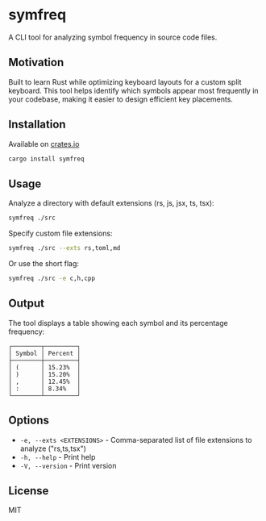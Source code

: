 # symfreq

A CLI tool for analyzing symbol frequency in source code files.

## Motivation

Built to learn Rust while optimizing keyboard layouts for a custom split keyboard. This tool helps identify which
symbols appear most frequently in your codebase, making it easier to design efficient key placements.

## Installation

Available on [crates.io](https://crates.io/crates/symfreq)

```bash
cargo install symfreq
```

## Usage

Analyze a directory with default extensions (rs, js, jsx, ts, tsx):

```bash
symfreq ./src
```

Specify custom file extensions:

```bash
symfreq ./src --exts rs,toml,md
```

Or use the short flag:

```bash
symfreq ./src -e c,h,cpp
```

## Output

The tool displays a table showing each symbol and its percentage frequency:

```
┌────────┬─────────┐
│ Symbol │ Percent │
├────────┼─────────┤
│ (      │ 15.23%  │
│ )      │ 15.20%  │
│ ,      │ 12.45%  │
│ :      │ 8.34%   │
└────────┴─────────┘
```

## Options

- `-e, --exts <EXTENSIONS>` - Comma-separated list of file extensions to analyze ("rs,ts,tsx")
- `-h, --help` - Print help
- `-V, --version` - Print version

## License

MIT
